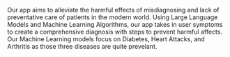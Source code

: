 Our app aims to alleviate the harmful effects of misdiagnosing and lack of preventative care of patients in the modern world. Using Large Language Models and Machine Learning Algorithms, our app takes
in user symptoms to create a comprehensive diagnosis with steps to prevent harmful affects. Our Machine Learning models focus on Diabetes, Heart Attacks, and Arthritis as those three diseases are
quite prevelant. 
